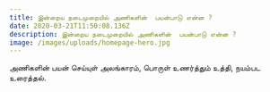 ```yaml
---
title: இன்றைய நடைமுறையில் அணிகளின்  பயன்பாடு என்ன ?
date: 2020-03-21T11:50:08.136Z
description: இன்றைய நடைமுறையில் அணிகளின்  பயன்பாடு என்ன ?
image: /images/uploads/homepage-hero.jpg
---
```

அணிகளின் பயன் செய்யுள் அலங்காரம், பொருள் உணர்த்தும்  உத்தி, நயம்பட உரைத்தல்.